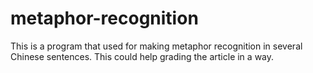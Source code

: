 # metaphor-recognition
This is a program that used for making metaphor recognition in several Chinese sentences. This could help grading the article in a way. 
